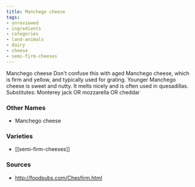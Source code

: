 ```yaml
---
title: Manchego cheese
tags:
- unreviewed
- ingredients
- categories
- land-animals
- dairy
- cheese
- semi-firm-cheeses
---
```

Manchego cheese Don't confuse this with aged Manchego cheese, which is firm and yellow, and typically used for grating. Younger Manchego cheese is sweet and nutty. It melts nicely and is often used in quesadillas. Substitutes: Monterey jack OR mozzarella OR cheddar

### Other Names

* Manchego cheese

### Varieties

* [[semi-firm-cheeses]]

### Sources
* http://foodsubs.com/Chesfirm.html
